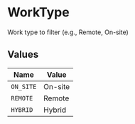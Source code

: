 # WorkType

Work type to filter (e.g., Remote, On-site)


## Values

| Name      | Value     |
| --------- | --------- |
| `ON_SITE` | On-site   |
| `REMOTE`  | Remote    |
| `HYBRID`  | Hybrid    |